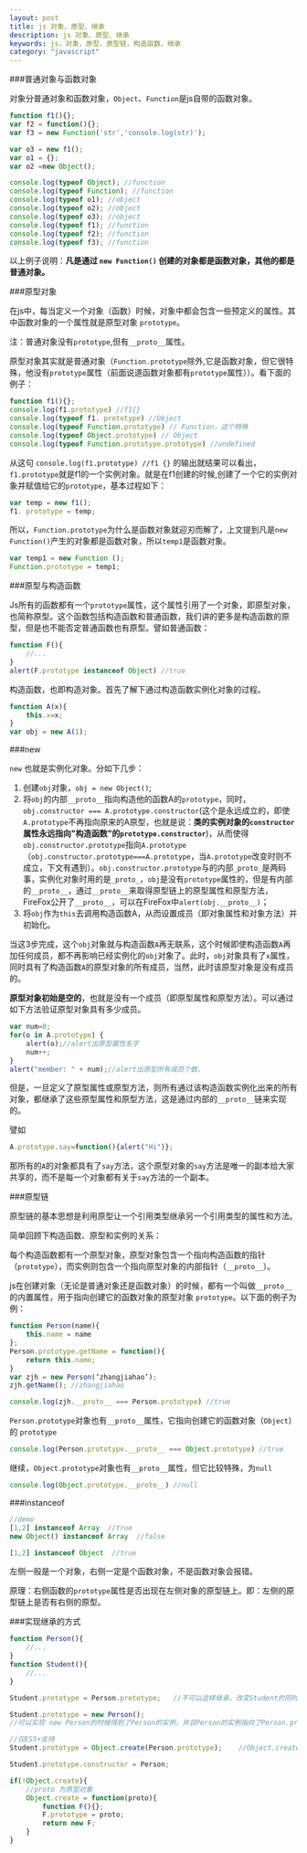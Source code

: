 ```yaml
---
layout: post
title: js 对象、原型、继承
description: js 对象、原型、继承
keywords: js，对象，原型，原型链，构造函数，继承
category: "javascript"
---
```



###普通对象与函数对象

对象分普通对象和函数对象，`Object`、`Function`是js自带的函数对象。

<!-- more -->

```js
function f1(){};
var f2 = function(){};
var f3 = new Function('str','console.log(str)');

var o3 = new f1();
var o1 = {};
var o2 =new Object();

console.log(typeof Object); //function
console.log(typeof Function); //function
console.log(typeof o1); //object
console.log(typeof o2); //object
console.log(typeof o3); //object
console.log(typeof f1); //function
console.log(typeof f2); //function
console.log(typeof f3); //function 
```

以上例子说明：**凡是通过 `new Function()` 创建的对象都是函数对象，其他的都是普通对象。** <br>

###原型对象

在js中，每当定义一个对象（函数）时候，对象中都会包含一些预定义的属性。其中函数对象的一个属性就是原型对象 `prototype`。

注：普通对象没有`prototype`,但有`__proto__`属性。

原型对象其实就是普通对象（`Function.prototype`除外,它是函数对象，但它很特殊，他没有`prototype`属性（前面说道函数对象都有`prototype`属性））。看下面的例子：

```js
function f1(){};
console.log(f1.prototype) //f1{}
console.log(typeof f1. prototype) //Object
console.log(typeof Function.prototype) // Function，这个特殊
console.log(typeof Object.prototype) // Object
console.log(typeof Function.prototype.prototype) //undefined
```

从这句 `console.log(f1.prototype) //f1 {}` 的输出就结果可以看出，`f1.prototype`就是f1的一个实例对象。就是在f1创建的时候,创建了一个它的实例对象并赋值给它的`prototype`，基本过程如下：

```js
var temp = new f1();
f1. prototype = temp;
```

所以，`Function.prototype`为什么是函数对象就迎刃而解了，上文提到凡是`new Function()`产生的对象都是函数对象，所以`temp1`是函数对象。

```js
var temp1 = new Function ();
Function.prototype = temp1;
```

###原型与构造函数

Js所有的函数都有一个`prototype`属性，这个属性引用了一个对象，即原型对象，也简称原型。这个函数包括构造函数和普通函数，我们讲的更多是构造函数的原型，但是也不能否定普通函数也有原型。譬如普通函数：

```js
function F(){
	//...
}
alert(F.prototype instanceof Object) //true
```

构造函数，也即构造对象。首先了解下通过构造函数实例化对象的过程。

```js
function A(x){
    this.x=x;
}
var obj = new A(1);
```

###new

`new` 也就是实例化对象。分如下几步：

1. 创建`obj`对象，`obj = new Object()`;
2. 将`obj`的内部`__proto__`指向构造他的函数A的`prototype`，同时，`obj.constructor === A.prototype.constructor`(这个是永远成立的，即使`A.prototype`不再指向原来的A原型，也就是说：**类的实例对象的`constructor`属性永远指向"构造函数"的`prototype.constructor`**)，从而使得`obj.constructor.prototype`指向`A.prototype`（`obj.constructor.prototype===A.prototype`，当`A.prototype`改变时则不成立，下文有遇到）。`obj.constructor.prototype`与的内部`_proto_`是两码事，实例化对象时用的是`_proto_`，`obj`是没有`prototype`属性的，但是有内部的`__proto__`，通过`__proto__`来取得原型链上的原型属性和原型方法，FireFox公开了`__proto__`，可以在FireFox中`alert(obj.__proto__)`；
3. 将`obj`作为`this`去调用构造函数A，从而设置成员（即对象属性和对象方法）并初始化。

当这3步完成，这个`obj`对象就与构造函数`A`再无联系，这个时候即使构造函数`A`再加任何成员，都不再影响已经实例化的`obj`对象了。此时，`obj`对象具有了`x`属性，同时具有了构造函数`A`的原型对象的所有成员，当然，此时该原型对象是没有成员的。

**原型对象初始是空的**，也就是没有一个成员（即原型属性和原型方法）。可以通过如下方法验证原型对象具有多少成员。

```js
var num=0;
for(o in A.prototype) {
    alert(o);//alert出原型属性名字
    num++;
}
alert("member: " + num);//alert出原型所有成员个数。
```

但是，一旦定义了原型属性或原型方法，则所有通过该构造函数实例化出来的所有对象，都继承了这些原型属性和原型方法，这是通过内部的`__proto__`链来实现的。

譬如

```js
A.prototype.say=function(){alert("Hi")};
```

那所有的`A`的对象都具有了`say`方法，这个原型对象的`say`方法是唯一的副本给大家共享的，而不是每一个对象都有关于`say`方法的一个副本。

###原型链

原型链的基本思想是利用原型让一个引用类型继承另一个引用类型的属性和方法。

简单回顾下构造函数、原型和实例的关系：

每个构造函数都有一个原型对象，原型对象包含一个指向构造函数的指针（`prototype`），而实例则包含一个指向原型对象的内部指针（`__proto__`）。

js在创建对象（无论是普通对象还是函数对象）的时候，都有一个叫做`__proto__`的内置属性，用于指向创建它的函数对象的原型对象 `prototype`。以下面的例子为例：

```js
function Person(name){
	this.name = name
};
Person.prototype.getName = function(){
	return this.name; 
}
var zjh = new Person(‘zhangjiahao’);
zjh.getName(); //zhangjiahao

console.log(zjh.__proto__ === Person.prototype) //true
```

`Person.prototype`对象也有`__proto__`属性，它指向创建它的函数对象（`Object`）的 `prototype`

```js
console.log(Person.prototype.__proto__ === Object.prototype) //true
```

继续，`Object.prototype`对象也有`__proto__`属性，但它比较特殊，为`null`

```js
console.log(Object.prototype.__proto__) //null
```

###instanceof

```js
//demo
[1,2] instanceof Array  //true
new Object() instanceof Array  //false

[1,2] instanceof Object  //true
```

左侧一般是一个对象，右侧一定是个函数对象，不是函数对象会报错。

原理：右侧函数的`prototype`属性是否出现在左侧对象的原型链上。即：左侧的原型链上是否有右侧的原型。


###实现继承的方式

```js
function Person(){
	//...
}
function Student(){
	//...
}

Student.prototype = Person.prototype;	//不可以这样继承，改变Student的同时，也会改变Person，因为他们是引用

Student.prototype = new Person();	
//可以实现 new Person的时候得到了Person的实例，并且Person的实例指向了Person.prototype 并且调用了构造函数。不过因为调用了构造函数，在Person有参数时此方法不太好使

//仅ES5+支持
Student.prototype = Object.create(Person.prototype);	//Object.create的作用：创建以个空对象，并且这个空对象的原型指向传入的参数，即Person.prototype

Student.prototype.constructor = Person;

if(!Object.create){
	//proto 为原型对象
	Object.create = function(proto){
		function F(){};
		F.prototype = proto;
		return new F;
	}
}

```